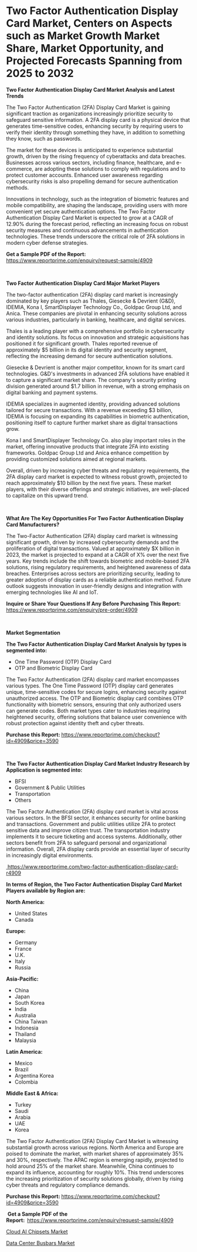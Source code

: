<p><h1>Two Factor Authentication Display Card Market, Centers on Aspects such as Market Growth Market Share, Market Opportunity, and Projected Forecasts Spanning from 2025 to 2032</h1></p><p><strong>Two Factor Authentication Display Card Market Analysis and Latest Trends</strong></p>
<p><p>The Two Factor Authentication (2FA) Display Card Market is gaining significant traction as organizations increasingly prioritize security to safeguard sensitive information. A 2FA display card is a physical device that generates time-sensitive codes, enhancing security by requiring users to verify their identity through something they have, in addition to something they know, such as passwords.</p><p>The market for these devices is anticipated to experience substantial growth, driven by the rising frequency of cyberattacks and data breaches. Businesses across various sectors, including finance, healthcare, and e-commerce, are adopting these solutions to comply with regulations and to protect customer accounts. Enhanced user awareness regarding cybersecurity risks is also propelling demand for secure authentication methods.</p><p>Innovations in technology, such as the integration of biometric features and mobile compatibility, are shaping the landscape, providing users with more convenient yet secure authentication options. The Two Factor Authentication Display Card Market is expected to grow at a CAGR of 12.90% during the forecast period, reflecting an increasing focus on robust security measures and continuous advancements in authentication technologies. These trends underscore the critical role of 2FA solutions in modern cyber defense strategies.</p></p>
<p><strong>Get a Sample PDF of the Report:&nbsp;</strong> <a href="https://www.reportprime.com/enquiry/request-sample/4909?utm_campaign=2003&utm_medium=2&utm_source=Github&utm_content=ia&utm_term=19032025&utm_id=two-factor-authentication-display-card">https://www.reportprime.com/enquiry/request-sample/4909</a></p>
<p>&nbsp;</p>
<p><strong>Two Factor Authentication Display Card Major Market Players</strong></p>
<p><p>The two-factor authentication (2FA) display card market is increasingly dominated by key players such as Thales, Giesecke & Devrient (G&D), IDEMIA, Kona I, SmartDisplayer Technology Co., Goldpac Group Ltd, and Anica. These companies are pivotal in enhancing security solutions across various industries, particularly in banking, healthcare, and digital services.</p><p>Thales is a leading player with a comprehensive portfolio in cybersecurity and identity solutions. Its focus on innovation and strategic acquisitions has positioned it for significant growth. Thales reported revenue of approximately $5 billion in its digital identity and security segment, reflecting the increasing demand for secure authentication solutions.</p><p>Giesecke & Devrient is another major competitor, known for its smart card technologies. G&D's investments in advanced 2FA solutions have enabled it to capture a significant market share. The company's security printing division generated around $1.7 billion in revenue, with a strong emphasis on digital banking and payment systems.</p><p>IDEMIA specializes in augmented identity, providing advanced solutions tailored for secure transactions. With a revenue exceeding $3 billion, IDEMIA is focusing on expanding its capabilities in biometric authentication, positioning itself to capture further market share as digital transactions grow.</p><p>Kona I and SmartDisplayer Technology Co. also play important roles in the market, offering innovative products that integrate 2FA into existing frameworks. Goldpac Group Ltd and Anica enhance competition by providing customized solutions aimed at regional markets.</p><p>Overall, driven by increasing cyber threats and regulatory requirements, the 2FA display card market is expected to witness robust growth, projected to reach approximately $10 billion by the next five years. These market players, with their diverse offerings and strategic initiatives, are well-placed to capitalize on this upward trend.</p></p>
<p>&nbsp;</p>
<p><strong>What Are The Key Opportunities For Two Factor Authentication Display Card Manufacturers?</strong></p>
<p><p>The Two-Factor Authentication (2FA) display card market is witnessing significant growth, driven by increased cybersecurity demands and the proliferation of digital transactions. Valued at approximately $X billion in 2023, the market is projected to expand at a CAGR of X% over the next five years. Key trends include the shift towards biometric and mobile-based 2FA solutions, rising regulatory requirements, and heightened awareness of data breaches. Enterprises across sectors are prioritizing security, leading to greater adoption of display cards as a reliable authentication method. Future outlook suggests innovation in user-friendly designs and integration with emerging technologies like AI and IoT.</p></p>
<p><strong>Inquire or Share Your Questions If Any Before Purchasing This Report:</strong> <a href="https://www.reportprime.com/enquiry/pre-order/4909?utm_campaign=2003&utm_medium=2&utm_source=Github&utm_content=ia&utm_term=19032025&utm_id=two-factor-authentication-display-card">https://www.reportprime.com/enquiry/pre-order/4909</a></p>
<p>&nbsp;</p>
<p><strong>Market Segmentation</strong></p>
<p><strong>The Two Factor Authentication Display Card Market Analysis by types is segmented into:</strong></p>
<p><ul><li>One Time Password (OTP) Display Card</li><li>OTP and Biometric Display Card</li></ul></p>
<p><p>The Two Factor Authentication (2FA) display card market encompasses various types. The One Time Password (OTP) display card generates unique, time-sensitive codes for secure logins, enhancing security against unauthorized access. The OTP and Biometric display card combines OTP functionality with biometric sensors, ensuring that only authorized users can generate codes. Both market types cater to industries requiring heightened security, offering solutions that balance user convenience with robust protection against identity theft and cyber threats.</p></p>
<p><strong>Purchase this Report:&nbsp;</strong><a href="https://www.reportprime.com/checkout?id=4909&price=3590&utm_campaign=2003&utm_medium=2&utm_source=Github&utm_content=ia&utm_term=19032025&utm_id=two-factor-authentication-display-card">https://www.reportprime.com/checkout?id=4909&price=3590</a></p>
<p>&nbsp;</p>
<p><strong>The Two Factor Authentication Display Card Market Industry Research by Application is segmented into:</strong></p>
<p><ul><li>BFSI</li><li>Government & Public Utilities</li><li>Transportation</li><li>Others</li></ul></p>
<p><p>The Two Factor Authentication (2FA) display card market is vital across various sectors. In the BFSI sector, it enhances security for online banking and transactions. Government and public utilities utilize 2FA to protect sensitive data and improve citizen trust. The transportation industry implements it to secure ticketing and access systems. Additionally, other sectors benefit from 2FA to safeguard personal and organizational information. Overall, 2FA display cards provide an essential layer of security in increasingly digital environments.</p></p>
<p><a href="https://www.reportprime.com/two-factor-authentication-display-card-r4909?utm_campaign=2003&utm_medium=2&utm_source=Github&utm_content=ia&utm_term=19032025&utm_id=two-factor-authentication-display-card">&nbsp;https://www.reportprime.com/two-factor-authentication-display-card-r4909</a></p>
<p><strong>In terms of Region, the Two Factor Authentication Display Card Market Players available by Region are:</strong></p>
<p>
    <p> <strong> North America: </strong>
        <ul>
            <li>United States</li>
            <li>Canada</li>
        </ul>
        </p> 
    <p> <strong> Europe: </strong>
        <ul>
            <li>Germany</li>
            <li>France</li>
            <li>U.K.</li>
            <li>Italy</li>
            <li>Russia</li>
        </ul>
        </p> 
    <p> <strong> Asia-Pacific: </strong>
        <ul>
            <li>China</li>
            <li>Japan</li>
            <li>South Korea</li>
            <li>India</li>
            <li>Australia</li>
            <li>China Taiwan</li>
            <li>Indonesia</li>
            <li>Thailand</li>
            <li>Malaysia</li>
        </ul>
        </p> 
    <p> <strong> Latin America: </strong>
        <ul>
            <li>Mexico</li>
            <li>Brazil</li>
            <li>Argentina Korea</li>
            <li>Colombia</li>
        </ul>
        </p> 
    <p> <strong> Middle East & Africa: </strong>
        <ul>
            <li>Turkey</li>
            <li>Saudi</li>
            <li>Arabia</li>
            <li>UAE</li>
            <li>Korea</li>
        </ul>
    </p>
    </p>
<p><p>The Two Factor Authentication (2FA) Display Card Market is witnessing substantial growth across various regions. North America and Europe are poised to dominate the market, with market shares of approximately 35% and 30%, respectively. The APAC region is emerging rapidly, projected to hold around 25% of the market share. Meanwhile, China continues to expand its influence, accounting for roughly 10%. This trend underscores the increasing prioritization of security solutions globally, driven by rising cyber threats and regulatory compliance demands.</p></p>
<p><strong>Purchase this Report: </strong><a href="https://www.reportprime.com/checkout?id=4909&price=3590&utm_campaign=2003&utm_medium=2&utm_source=Github&utm_content=ia&utm_term=19032025&utm_id=two-factor-authentication-display-card">https://www.reportprime.com/checkout?id=4909&price=3590</a></p>
<p>&nbsp;<strong>Get a Sample PDF of the Report:&nbsp;&nbsp;</strong><a href="https://www.reportprime.com/enquiry/request-sample/4909?utm_campaign=2003&utm_medium=2&utm_source=Github&utm_content=ia&utm_term=19032025&utm_id=two-factor-authentication-display-card">https://www.reportprime.com/enquiry/request-sample/4909</a></p>
<p><strong></strong></p>
<p><p><a href="https://github.com/auriashetzxj/Market-Research-Report-List-1/blob/main/cloud-ai-chipsets-market.md?utm_campaign=2003&utm_medium=2&utm_source=Github&utm_content=ia&utm_term=19032025&utm_id=two-factor-authentication-display-card">Cloud AI Chipsets Market</a></p><p><a href="https://github.com/gulaimolin/Market-Research-Report-List-7/blob/main/data-center-busbars-market.md?utm_campaign=2003&utm_medium=2&utm_source=Github&utm_content=ia&utm_term=19032025&utm_id=two-factor-authentication-display-card">Data Center Busbars Market</a></p></p>